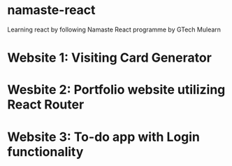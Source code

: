 # namaste-react
Learning react by following Namaste React programme by GTech Mulearn

# Website 1: Visiting Card Generator

# Wesbite 2: Portfolio website utilizing React Router

# Website 3: To-do app with Login functionality

